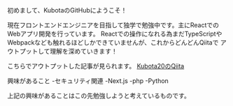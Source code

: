 初めまして、KubotaのGitHubにようこそ！

現在フロントエンドエンジニアを目指して独学で勉強中です。主にReactでのWebアプリ開発を行っています。
Reactでの操作になれる為まだTypeScriptやWebpackなども触れるほどしかできていませんが、これからどんどんQiitaで
アウトプットして理解を深めていきます！

こちらでアウトプットした記事が見られます。
[Kubota20のQiita](https://qiita.com/kubota20)

興味があること
-セキュリティ関連
-Next.js
-php
-Python

上記の興味があることはこの先勉強しようと考えているものです。
